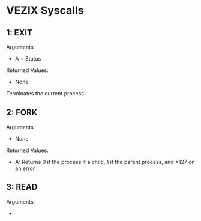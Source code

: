 # VEZIX Syscalls



## 1: EXIT

Arguments:

- A = Status

Returned Values:

- None



Terminates the current process



## 2: FORK

Arguments:

- None

Returned Values:

- A: Returns 0 if the process if a child, 1 if the parent process, and >127 on an error



## 3: READ

Arguments:

- 